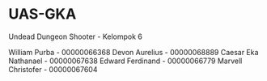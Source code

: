 # UAS-GKA
Undead Dungeon Shooter - Kelompok 6

William Purba - 00000066368
Devon Aurelius - 00000068889
Caesar Eka Nathanael - 00000067638
Edward Ferdinand - 00000066779
Marvell Christofer - 00000067604
